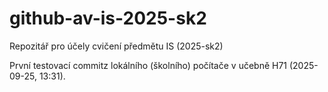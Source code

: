 # github-av-is-2025-sk2
Repozitář pro účely cvičení předmětu IS (2025-sk2)

První testovací commitz lokálního (školního) počítače v učebně H71 (2025-09-25, 13:31).